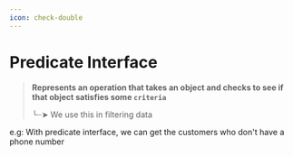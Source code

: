 ```yaml
---
icon: check-double
---
```


# Predicate Interface

> **Represents an operation that takes an object and checks to see if that object satisfies some `criteria`**
>
> ╰┈➤ We use this in filtering data

e.g: With predicate interface, we can get the customers who don't have a phone number&#x20;

